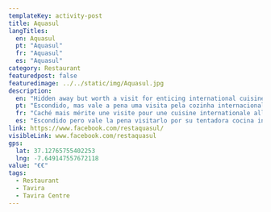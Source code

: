 ```yaml
---
templateKey: activity-post
title: Aquasul
langTitles:
  en: Aquasul
  pt: "Aquasul"
  fr: "Aquasul"
  es: "Aquasul"
category: Restaurant
featuredpost: false
featuredimage: ../../static/img/Aquasul.jpg
description: 
  en: "Hidden away but worth a visit for enticing international cuisine and an excellent pizza menu Tel: 00351 281 325 166"
  pt: "Escondido, mas vale a pena uma visita pela cozinha internacional atraente e um excelente menu de pizza Tel: 00351 281 325 166"
  fr: "Caché mais mérite une visite pour une cuisine internationale alléchante et un excellent menu de pizzas Tel: 00351 281 325 166"
  es: "Escondido pero vale la pena visitarlo por su tentadora cocina internacional y un excelente menú de pizzas Tel: 00351 281 325 166"
link: https://www.facebook.com/restaquasul/
visibleLink: www.facebook.com/restaquasul
gps:
  lat: 37.12765755402253
  lng: -7.649147557672118
value: "€€"
tags:
  - Restaurant
  - Tavira
  - Tavira Centre
---
```


